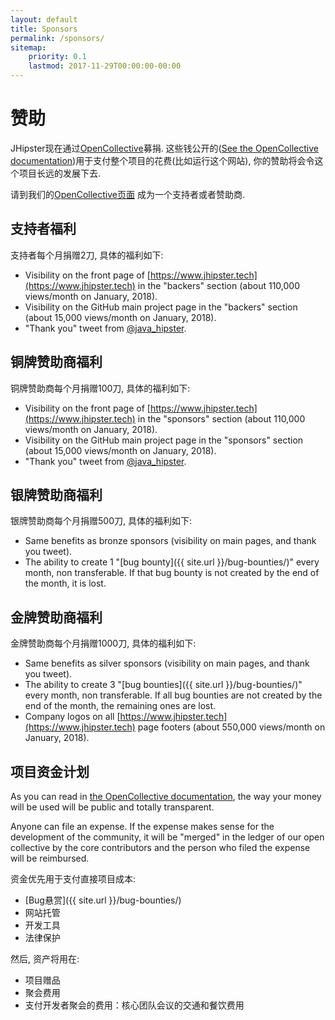 ```yaml
---
layout: default
title: Sponsors
permalink: /sponsors/
sitemap:
    priority: 0.1
    lastmod: 2017-11-29T00:00:00-00:00
---
```

# <i class="fa fa-usd"></i> 赞助

JHipster现在通过[OpenCollective](https://opencollective.com/generator-jhipster)募捐. 这些钱公开的([See the OpenCollective documentation](https://opencollective.com/learn-more))用于支付整个项目的花费(比如运行这个网站), 你的赞助将会令这个项目长远的发展下去.

请到我们的[OpenCollective页面](https://opencollective.com/generator-jhipster) 成为一个支持者或者赞助商.

## 支持者福利

支持者每个月捐赠2刀, 具体的福利如下:

- Visibility on the front page of [https://www.jhipster.tech](https://www.jhipster.tech) in the "backers" section (about 110,000 views/month on January, 2018).
- Visibility on the GitHub main project page in the "backers" section (about 15,000 views/month on January, 2018).
- "Thank you" tweet from [@java_hipster](https://twitter.com/java_hipster).

## 铜牌赞助商福利

铜牌赞助商每个月捐赠100刀, 具体的福利如下:

- Visibility on the front page of [https://www.jhipster.tech](https://www.jhipster.tech) in the "sponsors" section (about 110,000 views/month on January, 2018).
- Visibility on the GitHub main project page in the "sponsors" section (about 15,000 views/month on January, 2018).
- "Thank you" tweet from [@java_hipster](https://twitter.com/java_hipster).

## 银牌赞助商福利

银牌赞助商每个月捐赠500刀, 具体的福利如下:

- Same benefits as bronze sponsors (visibility on main pages, and thank you tweet).
- The ability to create 1 "[bug bounty]({{ site.url }}/bug-bounties/)" every month, non transferable. If that bug bounty is not created by the end of the month, it is lost.

## 金牌赞助商福利

金牌赞助商每个月捐赠1000刀, 具体的福利如下:

- Same benefits as silver sponsors (visibility on main pages, and thank you tweet).
- The ability to create 3 "[bug bounties]({{ site.url }}/bug-bounties/)" every month, non transferable. If all bug bounties are not created by the end of the month, the remaining ones are lost.
- Company logos on all [https://www.jhipster.tech](https://www.jhipster.tech) page footers (about 550,000 views/month on January, 2018).

## 项目资金计划

As you can read in [the OpenCollective documentation](https://docs.opencollective.com), the way your money will be used will be public and totally transparent.

Anyone can file an expense. If the expense makes sense for the development of the community, it will be "merged" in the ledger of our open collective by the core contributors and the person who filed the expense will be reimbursed.

资金优先用于支付直接项目成本:

- [Bug悬赏]({{ site.url }}/bug-bounties/)
- 网站托管
- 开发工具
- 法律保护

然后, 资产将用在:

- 项目赠品
- 聚会费用
- 支付开发者聚会的费用：核心团队会议的交通和餐饮费用
